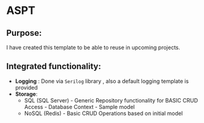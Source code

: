 # ASPT


## Purpose:
I have created this template to be able to reuse in upcoming projects.

## Integrated functionality:
  - **Logging** : Done via `Serilog` library , also a default logging template is provided
  - **Storage**:
      - SQL (SQL Server)
              -  Generic Repository functionality for BASIC CRUD Access 
              -  Database Context 
              -  Sample model
      - NoSQL (Redis)
              - Basic CRUD Operations based on initial model
        
